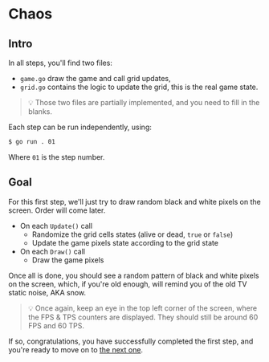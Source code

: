 # Chaos

## Intro

In all steps, you'll find two files:
 - `game.go` draw the game and call grid updates,
 - `grid.go` contains the logic to update the grid, this is the real game state.

> 💡 Those two files are partially implemented, and you need to fill in the blanks.

Each step can be run independently, using:

```bash
$ go run . 01
```

Where `01` is the step number.

## Goal

For this first step, we'll just try to draw random black and white pixels on the screen. Order will come later.

 - On each `Update()` call
   - Randomize the grid cells states (alive or dead, `true` or `false`)
   - Update the game pixels state according to the grid state
 - On each `Draw()` call
   - Draw the game pixels

Once all is done, you should see a random pattern of black and white pixels on the screen, which, if you're old enough, 
will remind you of the old TV static noise, AKA snow.

> 💡 Once again, keep an eye in the top left corner of the screen, where the FPS & TPS counters are displayed. They
> should still be around 60 FPS and 60 TPS.

If so, congratulations, you have successfully completed the first step,
and you're ready to move on to [the next one](./../02-order/README.md).